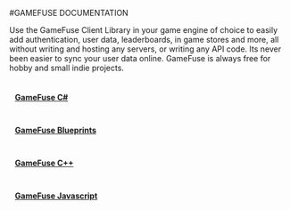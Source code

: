 #GAMEFUSE DOCUMENTATION
<div class="home-container">
    <div class="home-header">
        <!-- <img src="https://res.cloudinary.com/dgwqhqk47/image/upload/v1721165348/gamefuse-assets/explore-bar.png" />
        <h1> GAMEFUSE DOCUMENTATION </h1>
        <p> Get login in your game in 5 minutes. Select your language below.</p> -->
        <p> Use the GameFuse Client Library in your game engine of choice to easily add authentication, user data, leaderboards, in game stores and more, all without writing and hosting any servers, or writing any API code. Its never been easier to sync your user data online. GameFuse is always free for hobby and small indie projects. </p>
    </div>
    <div class="main-container">
        <!-- First row with 2 cards -->
        <div class="card-row">
            <div class="card">
                <div class="container" style="padding: 2px 10px;">
                    <h4><b><a href=/C%23_Unity_3D/getting started/>GameFuse C#</a></b></h4>
                </div>
            </div>
                <div class="card">
                <div class="container" style="padding: 2px 10px;">
                    <h4><b><a href=/Blueprints%20Unreal/getting%20started/>GameFuse Blueprints</a></b></h4>
                </div>
            </div>
        </div>
        <!-- Second row with 2 cards -->
        <div class="card-row">
                <div class="card">
                <div class="container" style="padding: 2px 10px;">
                    <h4><b><a href=/C%2B%2B%20Unreal%20Engine/getting%20started/>GameFuse C++</a></b></h4>
                </div>
            </div>
            <div class="card">
                <div class="container" style="padding: 2px 10px;">
                    <h4><b><a href=JS%20Playcanvas%2C%20PixiJS%2C%20BabylonJS/getting%20started/>GameFuse Javascript</a></b></h4>
                </div>
            </div>
            </div>
        </div>
    </div>
</div>